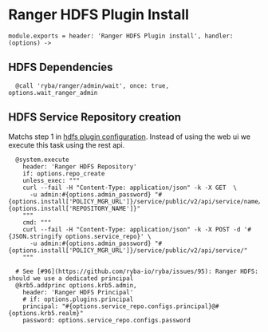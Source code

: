 
# Ranger HDFS Plugin Install

    module.exports = header: 'Ranger HDFS Plugin install', handler: (options) ->

## HDFS Dependencies

      @call 'ryba/ranger/admin/wait', once: true, options.wait_ranger_admin

## HDFS Service Repository creation

Matchs step 1 in [hdfs plugin configuration][hdfs-plugin]. Instead of using the web ui
we execute this task using the rest api.

      @system.execute
        header: 'Ranger HDFS Repository'
        if: options.repo_create
        unless_exec: """
        curl --fail -H "Content-Type: application/json" -k -X GET  \
          -u admin:#{options.admin_password} "#{options.install['POLICY_MGR_URL']}/service/public/v2/api/service/name/#{options.install['REPOSITORY_NAME']}"
        """
        cmd: """
        curl --fail -H "Content-Type: application/json" -k -X POST -d '#{JSON.stringify options.service_repo}' \
          -u admin:#{options.admin_password} "#{options.install['POLICY_MGR_URL']}/service/public/v2/api/service/"
        """

      # See [#96](https://github.com/ryba-io/ryba/issues/95): Ranger HDFS: should we use a dedicated principal
      @krb5.addprinc options.krb5.admin,
        header: 'Ranger HDFS Principal'
        # if: options.plugins.principal
        principal: "#{options.service_repo.configs.principal}@#{options.krb5.realm}"
        password: options.service_repo.configs.password

[hdfs-plugin]:(https://docs.hortonworks.com/HDPDocuments/HDP2/HDP-2.4.0/bk_installing_manually_book/content/installing_ranger_plugins.html#installing_ranger_hdfs_plugin)
[hdfs-plugin-source]: https://github.com/apache/incubator-ranger/blob/ranger-0.6/agents-audit/src/main/java/org/apache/ranger/audit/utils/InMemoryJAASConfiguration.java
